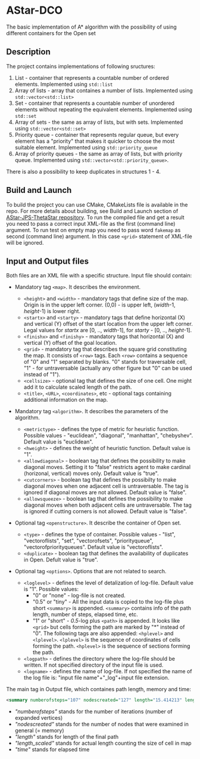 # AStar-DCO

The basic implementation of A* algorithm with the possibility of using different containers for the Open set

## Description

The project contains implementations of following sructures:

1. List - container that represents a countable number of ordered elements. Implemented using `std::list`
2. Array of lists - array that containes a number of lists. Implemented using `std::vector<std::list>`
3. Set - container that represents a countable number of unordered elements without repeating the equivalent elements. Implemented using `std::set`
4. Array of sets - the same as array of lists, but with sets. Implemented using `std::vector<std::set>`
5. Priority queue - container that represents regular queue, but every element has a "priority" that makes it quicker to choose the most suitable element. Implemented using `std::priority_queue`
6. Array of priority queues - the same as array of lists, but with priority queue. Implemented using `std::vector<std::priority_queue>`.

There is also a possibility to keep duplicates in structures 1 - 4.

## Build and Launch

To build the project you can use CMake, CMakeLists file is available in the repo. For more details about building, see Build and Launch section of [AStar-JPS-ThetaStar repository](https://github.com/PathPlanning/AStar-JPS-ThetaStar). To run the compiled file and get a result you need to pass a correct input XML-file as the first (command line) argument. To run test on empty map you need to pass word `fakemap` as second (command line) argument. In this case `<grid>` statement of XML-file will be ignored.

## Input and Output files

Both files are an XML file with a specific structure. 
Input file should contain:

* Mandatory tag `<map>`. It describes the environment.
    * `<height>` and `<width>` - mandatory tags that define size of the map. Origin is in the upper left corner. (0,0) - is upper left, (*width*-1, *height*-1) is lower right.
    * `<startx>` and `<starty>` - mandatory tags that define horizontal (X) and vertical (Y) offset of the start location from the upper left corner. Legal values for *startx* are [0, .., *width*-1], for *starty* - [0, .., *height*-1].
    * `<finishx>` and `<finishy>` - mandatory tags that horizontal (X) and vertical (Y) offset of the goal location.
    * `<grid>` - mandatory tag that describes the square grid constituting the map. It consists of `<row>` tags. Each `<row>` contains a sequence of "0" and "1" separated by blanks. "0" stands for traversable cell, "1" - for untraversable (actually any other figure but "0" can be used instead of "1").
    * `<cellsize>` - optional tag that defines the size of one cell. One might add it to calculate scaled length of the path.
    * `<title>`, `<URL>`, `<coordinates>`, etc - optional tags containing additional information on the map.

* Mandatory tag `<algorithm>`. It describes the parameters of the algorithm.

    * `<metrictype>` - defines the type of metric for heuristic function. Possible values - "euclidean", "diagonal", "manhattan", "chebyshev". Default value is "euclidean".
    * `<hweight>` - defines the weight of heuristic function. Default value is "1".
    * `<allowdiagonal>` - boolean tag that defines the possibility to make diagonal moves. Setting it to "false" restricts agent to make cardinal (horizonal, vertical) moves only. Default value is "true".
    * `<cutcorners>` - boolean tag that defines the possibilty to make diagonal moves when one adjacent cell is untraversable. The tag is ignored if diagonal moves are not allowed. Default value is "false".
    * `<allowsqueeze>` - boolean tag that defines the possibility to make diagonal moves when both adjacent cells are untraversable. The tag is ignored if cutting corners is not allowed. Default value is "false".
* Optional tag `<openstructure>`. It describe the container of Open set.
    * `<type>` -  defines the type of container. Possible values - "list", "vectoroflists", "set",  "vectorofsets", "priorityqueue", "vectorofpriorityqueues". Default value is "vectoroflists".
    * `<duplicate>` - boolean tag that defines the availability of duplicates in Open. Defult value is "true".
* Optional tag `<options>`. Options that are not related to search.

    * `<loglevel>` - defines the level of detalization of log-file. Default value is "1". Possible values:
        - "0" or "none" - log-file is not created.
        - "0.5" or "tiny" - All the input data is copied to the log-file plus short `<summary>` is appended. `<summary>` contains info of the path length, number of steps, elapsed time, etc.
        - "1" or "short" - *0.5*-log plus `<path>` is appended. It looks like `<grid>` but cells forming the path are marked by "\*" instead of "0". The following tags are also appended: `<hplevel>` and `<lplevel>`. `<lplevel>` is the sequence of coordinates of cells forming the path. `<hplevel>` is the sequence of sections forming the path.
    * `<logpath>` - defines the directory where the log-file should be written. If not specified directory of the input file is used. 
    * `<logname>` - defines the name of log-file. If not specified the name of the log file is: "input file name"+"_log"+input file extension.

The main tag in Output file, which containes path length, memory and time:

```xml
<summary numberofsteps="107" nodescreated="127" length="15.414213" length_scaled="41.618375587463383" time="0.000512"/>
```

* _"numberofsteps"_ stands for the number of iterations (number of expanded vertices)
* _"nodescreated"_  stands for the number of nodes that were examined in general (= memory)
* _"length"_ stands for length of the final path
* _"length_scaled"_ stands for actual length counting the size of cell in map
* _"time"_ stands for elapsed time
